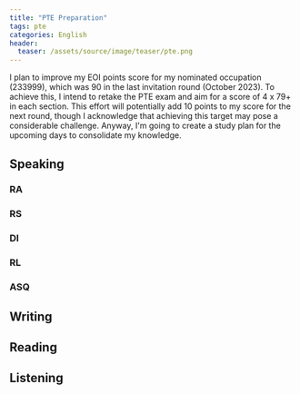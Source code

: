 ```yaml
---
title: "PTE Preparation"
tags: pte
categories: English 
header:
  teaser: /assets/source/image/teaser/pte.png
---
```


I plan to improve my EOI points score for my nominated occupation (233999), which was 90 in the last invitation round (October 2023). To achieve this, I intend to retake the PTE exam and aim for a score of 4 x 79+ in each section. This effort will potentially add 10 points to my score for the next round, though I acknowledge that achieving this target may pose a considerable challenge. Anyway, I'm going to create a study plan for the upcoming days to consolidate my knowledge.


## Speaking

### RA

### RS

### DI

### RL

### ASQ


## Writing




## Reading




## Listening

